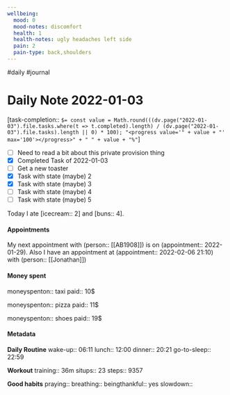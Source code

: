 ```yaml
---
wellbeing:
  mood: 0
  mood-notes: discomfort
  health: 1
  health-notes: ugly headaches left side
  pain: 2
  pain-type: back,shoulders
---
```

#daily #journal

# Daily Note 2022-01-03
[task-completion:: `$= const value = Math.round(((dv.page("2022-01-03").file.tasks.where(t => t.completed).length) / (dv.page("2022-01-03").file.tasks).length || 0) * 100); "<progress value='" + value + "' max='100'></progress>" + " " + value + "%"`]

- [ ] Need to read a bit about this private provision thing
- [x] Completed Task of 2022-01-03
- [ ] Get a new toaster
- [x] Task with state (maybe) 2
- [x] Task with state (maybe) 3
- [ ] Task with state (maybe) 4
- [ ] Task with state (maybe) 5

Today I ate [icecream:: 2] and [buns:: 4].

#### Appointments
My next appointment with (person:: [[AB1908]]) is on (appointment:: 2022-01-29).
Also I have an appointment at (appointment:: 2022-02-06 21:10) with (person:: [[Jonathan]])

#### Money spent

moneyspenton:: taxi
paid:: 10$

moneyspenton:: pizza
paid:: 11$

moneyspenton:: shoes
paid:: 19$


#### Metadata

**Daily Routine**
wake-up:: 06:11
lunch:: 12:00
dinner:: 20:21
go-to-sleep:: 22:59

**Workout**
training:: 36m
situps:: 23
steps:: 9357

**Good habits**
praying:: 
breathing:: 
beingthankful:: yes
slowdown:: 
